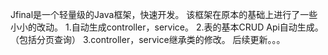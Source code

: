 Jfinal是一个轻量级的Java框架，快速开发。
该框架在原本的基础上进行了一些小小的改动。
1.自动生成controller，service。
2.表的基本CRUD Api自动生成。（包括分页查询）
3.controller，service继承类的修改。
后续更新。。。
